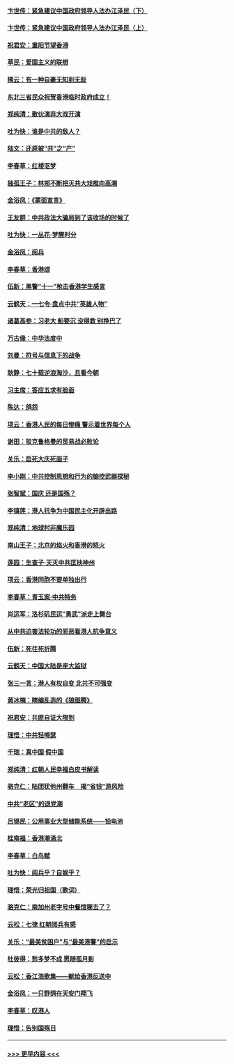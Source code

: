 #### [卞世传：紧急建议中国政府领导人法办江泽民（下）](../pages/nsc993/n11573390.md?t=10071744) 
#### [卞世传：紧急建议中国政府领导人法办江泽民（上）](../pages/nsc993/n11573208.md?t=10071744) 
#### [祝君安：重阳节望香港](../pages/nsc993/n11573190.md?t=10071744) 
#### [草民：爱国主义的联想](../pages/nsc993/n11572333.md?t=10071744) 
#### [拂云：有一种自豪无知到无耻](../pages/nsc993/n11572006.md?t=10071744) 
#### [东北三省民众祝贺香港临时政府成立！](../pages/nsc993/n11571215.md?t=10071744) 
#### [郑纯清：散伙演弃大戏开演](../pages/nsc993/n11570826.md?t=10071744) 
#### [吐为快：谁是中共的敌人？](../pages/nsc993/n11570817.md?t=10071744) 
#### [陆文：还原被“共”之“产”](../pages/nsc993/n11570798.md?t=10071744) 
#### [李春草：红楼沤梦](../pages/nsc993/n11569673.md?t=10071744) 
#### [独孤王子：林郑不断把灭共大戏推向高潮](../pages/nsc993/n11569381.md?t=10071744) 
#### [金浴凤：《蒙面宣言》](../pages/nsc993/n11569368.md?t=10071744) 
#### [王友群：中共政法大骗局到了该收场的时候了](../pages/nsc993/n11568940.md?t=10071744) 
#### [吐为快：一丛花‧梦醒时分](../pages/nsc993/n11567491.md?t=10071744) 
#### [金浴凤：阅兵](../pages/nsc993/n11567454.md?t=10071744) 
#### [李春草：香港颂](../pages/nsc993/n11567444.md?t=10071744) 
#### [伍新：黑警“十一”枪击香港学生感言](../pages/nsc993/n11567426.md?t=10071744) 
#### [云鹤天：一七令‧盘点中共“英雄人物”](../pages/nsc993/n11567091.md?t=10071744) 
#### [诸葛高参：习老大 船要沉 没得救 别挣巴了](../pages/nsc993/n11566976.md?t=10071744) 
#### [万古缘：中华法度中](../pages/nsc993/n11566726.md?t=10071744) 
#### [刘曼：符号与信息下的战争](../pages/nsc993/n11564655.md?t=10071744) 
#### [耿静：七十载逆浪淘沙，且看今朝](../pages/nsc993/n11564520.md?t=10071744) 
#### [习主席：答应五求有脸面](../pages/nsc993/n11563953.md?t=10071744) 
#### [陈达：鸽怨](../pages/nsc993/n11561879.md?t=10071744) 
#### [项云：香港人民的每日惨痛  警示着世界每个人](../pages/nsc993/n11559273.md?t=10071744) 
#### [谢田：驳克鲁格曼的贸易战必败论](../pages/nsc993/n11555840.md?t=10071744) 
#### [关乐：启死大庆死面子](../pages/nsc993/n11556823.md?t=10071744) 
#### [李小刚：中共控制思想和行为的脑控武器探秘](../pages/nsc993/n11556776.md?t=10071744) 
#### [张智斌：国庆  还是国殇？](../pages/nsc993/n11556617.md?t=10071744) 
#### [李镇莲：港人抗争为中国民主化开辟出路](../pages/nsc993/n11556570.md?t=10071744) 
#### [郑纯清：地球村非魔乐园](../pages/nsc993/n11555415.md?t=10071744) 
#### [南山王子：北京的焰火和香港的怒火](../pages/nsc993/n11555318.md?t=10071744) 
#### [莲园：生查子·天灭中共匡扶神州](../pages/nsc993/n11555302.md?t=10071744) 
#### [项云：香港同胞不要单独出行](../pages/nsc993/n11555276.md?t=10071744) 
#### [李春草：青玉案‧中共特务](../pages/nsc993/n11552356.md?t=10071744) 
#### [肖运军：洛杉矶民运“勇武”派走上舞台](../pages/nsc993/n11551595.md?t=10071744) 
#### [从中共迫害法轮功的邪恶看港人抗争意义](../pages/nsc993/n11540858.md?t=10071744) 
#### [伍新：死往死折腾](../pages/nsc993/n11550174.md?t=10071744) 
#### [云鹤天：中国大陆是座大监狱](../pages/nsc993/n11550155.md?t=10071744) 
#### [张三一言：港人有权自变 北共不可强变](../pages/nsc993/n11550132.md?t=10071744) 
#### [黄冰楠：瞎编乱造的《狼图腾》](../pages/nsc993/n11550082.md?t=10071744) 
#### [祝君安：共匪自证大限到](../pages/nsc993/n11550041.md?t=10071744) 
#### [理悟：中共轻嘚瑟](../pages/nsc993/n11547978.md?t=10071744) 
#### [千瑞：真中国 假中国](../pages/nsc993/n11547865.md?t=10071744) 
#### [郑纯清：红朝人民幸福白皮书解读](../pages/nsc993/n11547499.md?t=10071744) 
#### [骆克仁：陆团犹他州翻车　揭“省钱”游风险](../pages/nsc993/n11546977.md?t=10071744) 
#### [中共“老区”的退党潮](../pages/nsc993/n11545995.md?t=10071744) 
#### [吕锡民：公用事业大型储能系统——铅电池](../pages/nsc993/n11545701.md?t=10071744) 
#### [桂南福：香港潮涌北](../pages/nsc993/n11545682.md?t=10071744) 
#### [李春草：白鸟赋](../pages/nsc993/n11545663.md?t=10071744) 
#### [吐为快：阅兵乎？自娱乎？](../pages/nsc993/n11545625.md?t=10071744) 
#### [理悟：荣光归祖国（歌词）](../pages/nsc993/n11545616.md?t=10071744) 
#### [骆克仁：南加州老字号中餐馆哪去了？](../pages/nsc993/n11545120.md?t=10071744) 
#### [云松：七律 红朝阅兵有感](../pages/nsc993/n11542394.md?t=10071744) 
#### [关乐：“最美贫困户”与“最美港警”的启示](../pages/nsc993/n11542252.md?t=10071744) 
#### [杜彼得：愁多梦不成 愿随孤月影](../pages/nsc993/n11540296.md?t=10071744) 
#### [云松：香江浩歌集——献给香港反送中](../pages/nsc993/n11540149.md?t=10071744) 
#### [金浴凤：一只野鸽在天安门翔飞](../pages/nsc993/n11540280.md?t=10071744) 
#### [李春草：叹港人](../pages/nsc993/n11540119.md?t=10071744) 
#### [理悟：告别国殇日](../pages/nsc993/n11539610.md?t=10071744) 

----
#### [ >>> 更早内容 <<< ](../indexes/nsc993-earlier.md)
